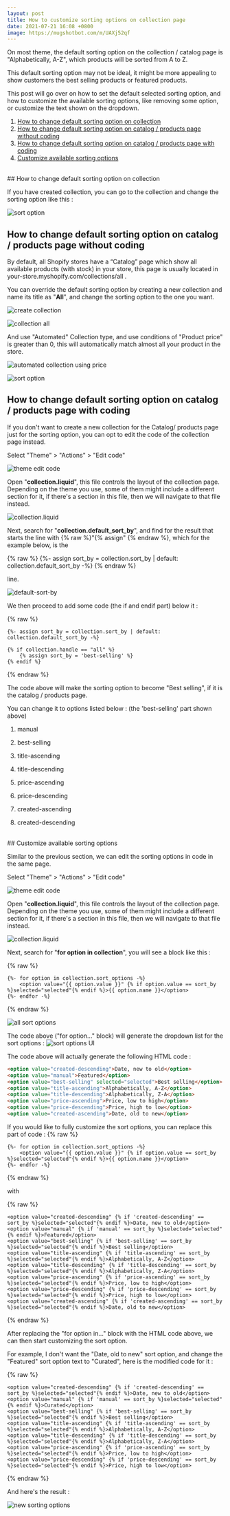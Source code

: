 ```yaml
---
layout: post
title: How to customize sorting options on collection page
date: 2021-07-21 16:08 +0800
image: https://mugshotbot.com/m/UAXj52qf
---
```


On most theme, the default sorting option on the collection / catalog page is "Alphabetically, A-Z", which products will be sorted from A to Z.

This default sorting option may not be ideal, it might be more appealing to show customers the best selling products or featured products.

This post will go over on how to set the default selected sorting option, and how to customize the available sorting options, like removing some option, or customize the text shown on the dropdown.

1. [How to change default sorting option on collection](#how-to-change-default-sorting-option-on-collection)
2. [How to change default sorting option on catalog / products page without coding](#how-to-change-default-sorting-option-on-catalog--products-page-without-coding)
3. [How to change default sorting option on catalog / products page with coding](#how-to-change-default-sorting-option-on-catalog--products-page-with-coding)
4. [Customize available sorting options](#customize-available-sorting-options)

<br>
## How to change default sorting option on collection

If you have created collection, you can go to the collection and change the sorting option like this :

![sort option](https://yagisoftware.s3.amazonaws.com/4-how-to-customize-sorting-options-on-collection-page/collection2.png)

## How to change default sorting option on catalog / products page without coding

By default, all Shopify stores have a “Catalog” page which show all available products (with stock) in your store, this page is usually located in your-store.myshopify.com/collections/all .

You can override the default sorting option by creating a new collection and name its title as "**All**", and change the sorting option to the one you want.

![create collection](https://yagisoftware.s3.amazonaws.com/2-how-to-hide-products-from-search-in-shopify-store/collection1.png)

![collection all](https://yagisoftware.s3.amazonaws.com/4-how-to-customize-sorting-options-on-collection-page/collectionAll.png)

And use "Automated" Collection type, and use conditions of "Product price" is greater than 0, this will automatically match almost all your product in the store. 

![automated collection using price](https://yagisoftware.s3.amazonaws.com/4-how-to-customize-sorting-options-on-collection-page/collectionAllPrice.png)

![sort option](https://yagisoftware.s3.amazonaws.com/4-how-to-customize-sorting-options-on-collection-page/collection2.png)

## How to change default sorting option on catalog / products page with coding

If you don't want to create a new collection for the Catalog/ products page just for the sorting option, you can opt to edit the code of the collection page instead.

Select "Theme" > "Actions" > "Edit code"

![theme edit code](https://yagisoftware.s3.amazonaws.com/4-how-to-customize-sorting-options-on-collection-page/edit_code.png)


Open "**collection.liquid**", this file controls the layout of the collection page. Depending on the theme you use, some of them might include a different section for it, if there's a section in this file, then we will navigate to that file instead.

![collection.liquid](https://yagisoftware.s3.amazonaws.com/4-how-to-customize-sorting-options-on-collection-page/collection_template.png)

Next, search for "**collection.default_sort_by**", and find for the result that starts the line with {% raw %}"{% assign" {% endraw %}, which for the example below, is the

{% raw %}
  {%- assign sort_by = collection.sort_by | default: collection.default_sort_by -%}
{% endraw %}
  
line.


![default-sort-by](https://yagisoftware.s3.amazonaws.com/4-how-to-customize-sorting-options-on-collection-page/default_sort_by.png) 


We then proceed to add some code (the if and endif part) below it :

{% raw %}
```liquid
{%- assign sort_by = collection.sort_by | default: collection.default_sort_by -%}

{% if collection.handle == "all" %}
    {% assign sort_by = 'best-selling' %}
{% endif %}

```
{% endraw %}

The code above will make the sorting option to become "Best selling", if it is the catalog / products page.

You can change it to options listed below : (the 'best-selling' part shown above)

1. manual

2. best-selling

3. title-ascending

4. title-descending

5. price-ascending

6. price-descending

7. created-ascending

8. created-descending

<br>
## Customize available sorting options

Similar to the previous section, we can edit the sorting options in code in the same page.

Select "Theme" > "Actions" > "Edit code"

![theme edit code](https://yagisoftware.s3.amazonaws.com/4-how-to-customize-sorting-options-on-collection-page/edit_code.png)


Open "**collection.liquid**", this file controls the layout of the collection page. Depending on the theme you use, some of them might include a different section for it, if there's a section in this file, then we will navigate to that file instead.

![collection.liquid](https://yagisoftware.s3.amazonaws.com/4-how-to-customize-sorting-options-on-collection-page/collection_template.png)

Next, search for "**for option in collection**", you will see a block like this : 

{% raw %}
```liquid
{%- for option in collection.sort_options -%}
    <option value="{{ option.value }}" {% if option.value == sort_by %}selected="selected"{% endif %}>{{ option.name }}</option>
{%- endfor -%}
```
{% endraw %}

![all sort options](https://yagisoftware.s3.amazonaws.com/4-how-to-customize-sorting-options-on-collection-page/all_sort_options.png)

The code above ("for option..." block) will generate the dropdown list for the sort options : 
![sort options UI](https://yagisoftware.s3.amazonaws.com/4-how-to-customize-sorting-options-on-collection-page/sort_options_ui.png)


The code above will actually generate the following HTML code : 
```html
<option value="created-descending">Date, new to old</option>
<option value="manual">Featured</option>
<option value="best-selling" selected="selected">Best selling</option>
<option value="title-ascending">Alphabetically, A-Z</option>
<option value="title-descending">Alphabetically, Z-A</option>
<option value="price-ascending">Price, low to high</option>
<option value="price-descending">Price, high to low</option>
<option value="created-ascending">Date, old to new</option>
```

If you would like to fully customize the sort options, you can replace this part of code :
{% raw %}
```liquid
{%- for option in collection.sort_options -%}
    <option value="{{ option.value }}" {% if option.value == sort_by %}selected="selected"{% endif %}>{{ option.name }}</option>
{%- endfor -%}
```
{% endraw %}

with

{% raw %}
```liquid
<option value="created-descending" {% if 'created-descending' == sort_by %}selected="selected"{% endif %}>Date, new to old</option>
<option value="manual" {% if 'manual' == sort_by %}selected="selected"{% endif %}>Featured</option>
<option value="best-selling" {% if 'best-selling' == sort_by %}selected="selected"{% endif %}>Best selling</option>
<option value="title-ascending" {% if 'title-ascending' == sort_by %}selected="selected"{% endif %}>Alphabetically, A-Z</option>
<option value="title-descending" {% if 'title-descending' == sort_by %}selected="selected"{% endif %}>Alphabetically, Z-A</option>
<option value="price-ascending" {% if 'price-ascending' == sort_by %}selected="selected"{% endif %}>Price, low to high</option>
<option value="price-descending" {% if 'price-descending' == sort_by %}selected="selected"{% endif %}>Price, high to low</option>
<option value="created-ascending" {% if 'created-ascending' == sort_by %}selected="selected"{% endif %}>Date, old to new</option>
```
{% endraw %}


After replacing the "for option in..." block with the HTML code above, we can then start customizing the sort option.

For example, I don't want the "Date, old to new" sort option, and change the "Featured" sort option text to "Curated", here is the modified code for it :

{% raw %}
```liquid
<option value="created-descending" {% if 'created-descending' == sort_by %}selected="selected"{% endif %}>Date, new to old</option>
<option value="manual" {% if 'manual' == sort_by %}selected="selected"{% endif %}>Curated</option>
<option value="best-selling" {% if 'best-selling' == sort_by %}selected="selected"{% endif %}>Best selling</option>
<option value="title-ascending" {% if 'title-ascending' == sort_by %}selected="selected"{% endif %}>Alphabetically, A-Z</option>
<option value="title-descending" {% if 'title-descending' == sort_by %}selected="selected"{% endif %}>Alphabetically, Z-A</option>
<option value="price-ascending" {% if 'price-ascending' == sort_by %}selected="selected"{% endif %}>Price, low to high</option>
<option value="price-descending" {% if 'price-descending' == sort_by %}selected="selected"{% endif %}>Price, high to low</option>
```
{% endraw %}

And here's the result : 

![new sorting options](https://yagisoftware.s3.amazonaws.com/4-how-to-customize-sorting-options-on-collection-page/new_ui.png)



